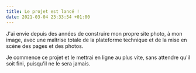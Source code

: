 ```yaml
---
title: Le projet est lancé !
date: 2021-03-04 23:33:54 +01:00
---
```


J'ai envie depuis des années de construire mon propre site photo, à mon image, avec une maîtrise totale de la plateforme technique et de la mise en scène des pages et des photos.

Je commence ce projet et le mettrai en ligne au plus vite, sans attendre qu'il soit fini, puisqu'il ne le sera jamais.
